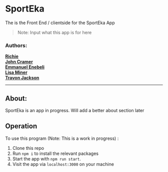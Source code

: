 # SportEka
The is the Front End / clientside for the SportEka App
> Note: Input what this app is for here


### Authors:
 <a href="https://github.com/richieart123" target="_blank">**Richie**</a>
 <br />
 <a href="https://github.com/CramerJ1470" target="_blank">**John Cramer**</a>
<br />
 <a href="https://github.com/EnebeliEmmanuel" target="_blank">**Emmanuel Enebeli**</a>
<br />
 <a href="https://github.com/midnightmoet" target="_blank">**Lisa Miner**</a>
 <br />
 <a href="https://github.com/EndlessLucky" target="_blank">**Travon Jackson**</a>

---

## About:
SportEka is an app in progress. Will add a better about section later

## Operation

To use this program (Note: This is a work in progress) :
1. Clone this repo
2. Run `npm i` to install the relevant packages
3. Start the app with `npm run start`. 
4. Visit the app via `localhost:3000` on your machine 